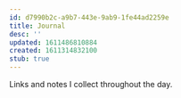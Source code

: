 ```yaml
---
id: d7990b2c-a9b7-443e-9ab9-1fe44ad2259e
title: Journal
desc: ''
updated: 1611486810884
created: 1611314832100
stub: true
---
```


Links and notes I collect throughout the day.
